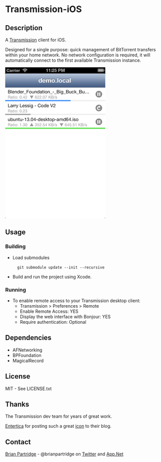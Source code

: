 # Transmission-iOS

## Description

A [Transmission](http://www.transmissionbt.com) client for iOS.

Designed for a single purpose: quick management of BitTorrent transfers within your home network.  No network configuration is required, it will automatically connect to the first available Transmission instance.

![Transfer List](Screenshots/transfers.png)

## Usage

### Building
- Load submodules

        git submodule update --init --recursive

- Build and run the project using Xcode.

### Running
- To enable remote access to your Transmission desktop client:
  - Transmission > Preferences > Remote
  - Enable Remote Access: YES
  - Display the web interface with Bonjour: YES
  - Require authentication: Optional

## Dependencies

- AFNetworking
- BPFoundation
- MagicalRecord

## License

MIT - See LICENSE.txt

## Thanks

The Transmission dev team for years of great work.

[Entertica](http://www.entertica.com) for posting such a great [icon](http://entertica.tumblr.com/post/204376537/transmission-for-brurry) to their blog.

## Contact

[Brian Partridge](http://brianpartridge.name) - @brianpartridge on [Twitter](http://twitter.com/brianpartridge) and [App.Net](http://alpha.app.net/brianpartridge)
